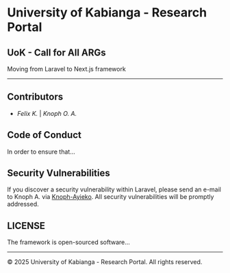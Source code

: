 # University of Kabianga - Research Portal

## UoK - Call for All ARGs

Moving from Laravel to Next.js framework

---

## Contributors

- *Felix K.* | *Knoph O. A.*

## Code of Conduct

In order to ensure that...

## Security Vulnerabilities

If you discover a security vulnerability within Laravel, please send an e-mail to Knoph A. via [Knoph-Ayieko](mailto:knophayieko@gmail.com). All security vulnerabilities will be promptly addressed.

## LICENSE

The framework is open-sourced software...

---

&copy; 2025 University of Kabianga - Research Portal. All rights reserved.
